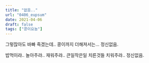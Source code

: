 ```yaml
---
title: "없음.."
url: "0406_eupsum"
date: 2021-04-06
draft: false
tags: ["콩이요놈"]
---
```

그렇잖아도 바빠 죽겠는데.. 콩이까지 더해져서는... 정신없음.

밥먹이랴.. 놀아주랴.. 재워주랴.. 큰일작은일 치른것들 치워주랴.. 정신없음.
